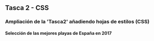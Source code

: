 ## Tasca 2 - CSS
### Ampliación de la 'Tasca2' añadiendo hojas de estilos (CSS)

#### Selección de las mejores playas de España en 2017
